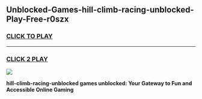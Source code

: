 
## Unblocked-Games-hill-climb-racing-unblocked-Play-Free-r0szx
<h3>
<a href="https://premium76.site?title=hill-climb-racing-unblocked&ref=23A">CLICK TO PLAY</a></h3>
<hr>

<h3>
<a href="https://premium76.site?title=hill-climb-racing-unblocked&ref=23A">CLICK 2 PLAY</a>
  
</h3>

<a href="https://premium76.site?title=hill-climb-racing-unblocked&ref=23A"><img src="https://clearcache.store/games.png"></a>


**hill-climb-racing-unblocked games unblocked: Your Gateway to Fun and Accessible Online Gaming**
